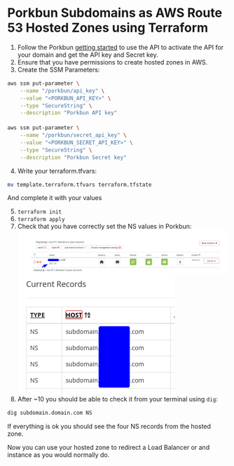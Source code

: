 # Porkbun Subdomains as AWS Route 53 Hosted Zones using Terraform

1. Follow the
   Porkbun [getting started](https://kb.porkbun.com/article/190-getting-started-with-the-porkbun-api) to use the API
   to activate the API for your domain and get the API key and Secret key.
2. Ensure that you have permissions to create hosted zones in AWS.
3. Create the SSM Parameters:

```bash
aws ssm put-parameter \
    --name "/porkbun/api_key" \
    --value "<PORKBUN_API_KEY>" \
    --type "SecureString" \
    --description "Porkbun API key" 

aws ssm put-parameter \
    --name "/porkbun/secret_api_key" \
    --value "<PORKBUN_SECRET_API_KEY>" \
    --type "SecureString" \
    --description "Porkbun Secret key"
```

4. Write your terraform.tfvars:

```bash
mv template.terraform.tfvars terraform.tfstate
```

And complete it with your values

5. `terraform init`
6. `terraform apply`
7. Check that you have correctly set the NS values in Porkbun:
   ![porkbun.png](img/porkbun.png)
   ![dns_records.png](img/dns_records.png)
8. After ~10 you should be able to check it from your terminal using `dig`:

```bash
dig subdomain.domain.com NS
```

If everything is ok you should see the four NS records from the hosted zone.

Now you can use your hosted zone to redirect a Load Balancer or and instance as you would normally do.

